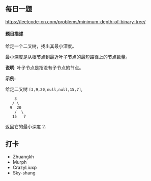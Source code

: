 ## 每日一题
https://leetcode-cn.com/problems/minimum-depth-of-binary-tree/

#### 题目描述

给定一个二叉树，找出其最小深度。

最小深度是从根节点到最近叶子节点的最短路径上的节点数量。

**说明**: 叶子节点是指没有子节点的节点。

**示例:**

给定二叉树 ```[3,9,20,null,null,15,7]```,

```
    3
   / \
  9  20
    /  \
   15   7
```

返回它的最小深度  2.

## 打卡

- Zhuangkh
- Murph
- CrazyLiuxp
- Sky-shang